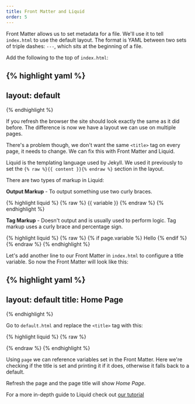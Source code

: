 ```yaml
---
title: Front Matter and Liquid
order: 5
---
```

Front Matter allows us to set metadata for a file. We'll use it to tell `index.html` to use the default layout. The format is YAML between two sets of triple dashes: `---`, which sits at the beginning of a file.

Add the following to the top of `index.html`:

{% highlight yaml %}
---
layout: default
---
{% endhighlight %}

If you refresh the browser the site should look exactly the same as it did before. The difference is now we have a layout we can use on multiple pages.

There's a problem though, we don't want the same `<title>` tag on every page, it needs to change. We can fix this with Front Matter and Liquid.

Liquid is the templating language used by Jekyll. We used it previously to set the `{% raw %}{{ content }}{% endraw %}` section in the layout.

There are two types of markup in Liquid:

**Output Markup** - To output something use two curly braces.

{% highlight liquid %}
{% raw %}
{{ variable }}
{% endraw %}
{% endhighlight %}


**Tag Markup** - Doesn't output and is usually used to perform logic. Tag markup uses a curly brace and percentage sign.

{% highlight liquid %}
{% raw %}
{% if page.variable %}
  Hello
{% endif %}
{% endraw %}
{% endhighlight %}

Let's add another line to our Front Matter in `index.html` to configure a title variable. So now the Front Matter will look like this:

{% highlight yaml %}
---
layout: default
title: Home Page
---
{% endhighlight %}

Go to `default.html` and replace the `<title>` tag with this:

{% highlight liquid %}
{% raw %}
<title>
  {% if page.title %}
    {{ page.title }}
  {% else %}
    Default Page Title
  {% endif %}
</title>
{% endraw %}
{% endhighlight %}

Using `page` we can reference variables set in the Front Matter. Here we're checking if the title is set and printing it if it does, otherwise it falls back to a default.

Refresh the page and the page title will show _Home Page_.

For a more in-depth guide to Liquid check out [our tutorial](/tutorials/liquid/)
